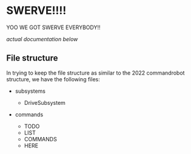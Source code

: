 # SWERVE!!!!

YOO WE GOT SWERVE EVERYBODY!!

_actual documentation below_ 

## File structure
In trying to keep the file structure as similar to the 2022 commandrobot structure, we have the following files:

- subsystems
    - DriveSubsystem

- commands
    - TODO
    - LIST
    - COMMANDS
    - HERE
